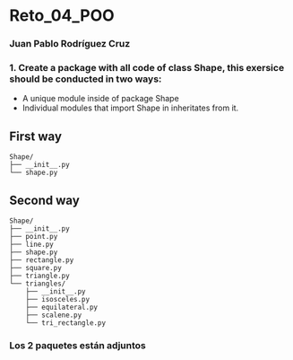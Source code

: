 # Reto_04_POO
### Juan Pablo Rodríguez Cruz

### 1. Create a package with all code of class Shape, this exersice should be conducted in two ways:
- A unique module inside of package Shape
- Individual modules that import Shape in inheritates from it.

## First way

```
Shape/
├── __init__.py
└── shape.py
```
## Second way

```
Shape/
├── __init__.py
├── point.py
├── line.py
├── shape.py
├── rectangle.py
├── square.py
├── triangle.py
└── triangles/
    ├── __init__.py
    ├── isosceles.py
    ├── equilateral.py
    ├── scalene.py
    └── tri_rectangle.py
```

### Los 2 paquetes están adjuntos
